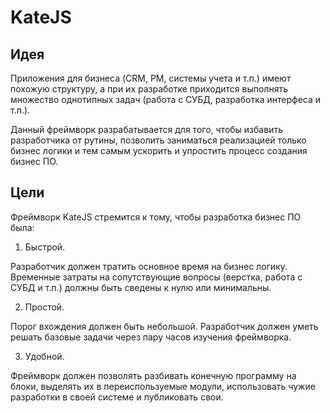 # KateJS

## Идея

Приложения для бизнеса (CRM, PM, системы учета и т.п.) имеют похожую структуру, 
а при их разработке приходится выполнять множество однотипных задач 
(работа с СУБД, разработка интерфеса и т.п.).

Данный фреймворк разрабатывается для того, чтобы избавить разработчика
от рутины, позволить заниматься реализацией только бизнес логики и
тем самым ускорить и упростить процесс создания бизнес ПО.

## Цели

Фреймворк KateJS стремится к тому, чтобы разработка бизнес ПО была:

1. Быстрой. 

Разработчик должен тратить основное время на бизнес логику. 
Временные затраты на сопутствующие вопросы (верстка, работа с СУБД и т.п.) 
должны быть сведены к нулю или минимальны.

2. Простой. 

Порог вхождения должен быть небольшой. 
Разработчик должен уметь решать базовые задачи через пару часов изучения фреймворка.

3. Удобной.

Фреймворк должен позволять разбивать конечную программу на блоки, выделять их в переиспользуемые модули, 
использовать чужие разработки в своей системе и публиковать свои.

